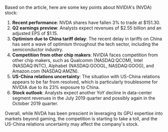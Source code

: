 Based on the article, here are some key points about NVIDIA's (NVDA) stock:

1. **Recent performance**: NVDA shares have fallen 3% to trade at $151.30.
2. **Q2 earnings preview**: Analysts expect revenues of $2.55 billion and an adjusted EPS of $1.15.
3. **Optimism due to China tariff delay**: The recent delay in tariffs on China has sent a wave of optimism throughout the tech sector, including the semiconductor industry.
4. **Competition from other chip makers**: NVIDIA faces competition from other chip makers, such as Qualcomm (NASDAQ:QCOM), Intel (NASDAQ:INTC), Alphabet (NASDAQ:GOOGL, NASDAQ:GOOG), and Amazon.com (NASDAQ:AMZN).
5. **US-China relations uncertainty**: The situation with US-China relations appears to be far from resolved, which is particularly troublesome for NVIDIA due to its 23% exposure to China.
6. **Stock outlook**: Analysts expect another YoY decline in data-center segment revenues in the July 2019 quarter and possibly again in the October 2019 quarter.

Overall, while NVDA has been prescient in leveraging its GPU expertise into markets beyond gaming, the competition is starting to take a toll, and the US-China relations uncertainty may affect the company's stock.